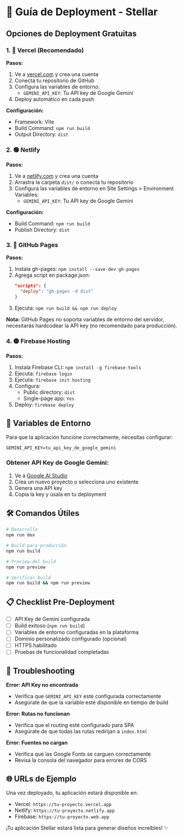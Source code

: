 # 🚀 Guía de Deployment - Stellar

## Opciones de Deployment Gratuitas

### 1. 🔷 Vercel (Recomendado)

**Pasos:**

1. Ve a [vercel.com](https://vercel.com) y crea una cuenta
2. Conecta tu repositorio de GitHub
3. Configura las variables de entorno:
   - `GEMINI_API_KEY`: Tu API key de Google Gemini
4. Deploy automático en cada push

**Configuración:**

- Framework: Vite
- Build Command: `npm run build`
- Output Directory: `dist`

### 2. 🟢 Netlify

**Pasos:**

1. Ve a [netlify.com](https://netlify.com) y crea una cuenta
2. Arrastra la carpeta `dist/` o conecta tu repositorio
3. Configura las variables de entorno en Site Settings > Environment Variables:
   - `GEMINI_API_KEY`: Tu API key de Google Gemini

**Configuración:**

- Build Command: `npm run build`
- Publish Directory: `dist`

### 3. 🔴 GitHub Pages

**Pasos:**

1. Instala gh-pages: `npm install --save-dev gh-pages`
2. Agrega script en package.json:
   ```json
   "scripts": {
     "deploy": "gh-pages -d dist"
   }
   ```
3. Ejecuta: `npm run build && npm run deploy`

**Nota:** GitHub Pages no soporta variables de entorno del servidor, necesitarás hardcodear la API key (no recomendado para producción).

### 4. 🟡 Firebase Hosting

**Pasos:**

1. Instala Firebase CLI: `npm install -g firebase-tools`
2. Ejecuta: `firebase login`
3. Ejecuta: `firebase init hosting`
4. Configura:
   - Public directory: `dist`
   - Single-page app: `Yes`
5. Deploy: `firebase deploy`

## 🔐 Variables de Entorno

Para que la aplicación funcione correctamente, necesitas configurar:

```
GEMINI_API_KEY=tu_api_key_de_google_gemini
```

### Obtener API Key de Google Gemini:

1. Ve a [Google AI Studio](https://aistudio.google.com/)
2. Crea un nuevo proyecto o selecciona uno existente
3. Genera una API key
4. Copia la key y úsala en tu deployment

## 🛠️ Comandos Útiles

```bash
# Desarrollo
npm run dev

# Build para producción
npm run build

# Preview del build
npm run preview

# Verificar build
npm run build && npm run preview
```

## 📋 Checklist Pre-Deployment

- [ ] API Key de Gemini configurada
- [ ] Build exitoso (`npm run build`)
- [ ] Variables de entorno configuradas en la plataforma
- [ ] Dominio personalizado configurado (opcional)
- [ ] HTTPS habilitado
- [ ] Pruebas de funcionalidad completadas

## 🔧 Troubleshooting

**Error: API Key no encontrada**

- Verifica que `GEMINI_API_KEY` esté configurada correctamente
- Asegúrate de que la variable esté disponible en tiempo de build

**Error: Rutas no funcionan**

- Verifica que el routing esté configurado para SPA
- Asegúrate de que todas las rutas redirijan a `index.html`

**Error: Fuentes no cargan**

- Verifica que las Google Fonts se carguen correctamente
- Revisa la consola del navegador para errores de CORS

## 🌐 URLs de Ejemplo

Una vez deployado, tu aplicación estará disponible en:

- Vercel: `https://tu-proyecto.vercel.app`
- Netlify: `https://tu-proyecto.netlify.app`
- Firebase: `https://tu-proyecto.web.app`

¡Tu aplicación Stellar estará lista para generar diseños increíbles! ✨
